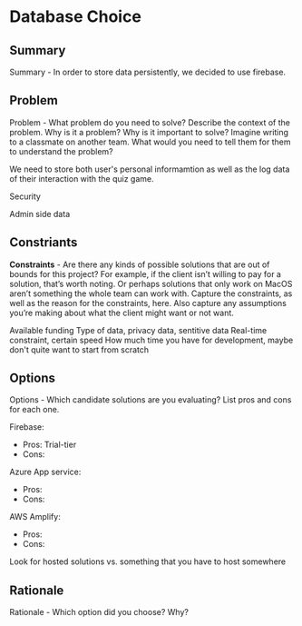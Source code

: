 # Database Choice

## Summary

Summary - In order to store data persistently, we decided to use firebase.

## Problem
Problem - What problem do you need to solve? Describe the context of the problem. Why is it a problem? Why is it important to solve? Imagine writing to a classmate on another team. What would you need to tell them for them to understand the problem?

We need to store both user's personal informamtion as well as the log data of their interaction with the quiz game. 

Security

Admin side data

## Constriants
**Constraints** - Are there any kinds of possible solutions that are out of bounds for this project? For example, if the client isn’t willing to pay for a solution, that’s worth noting. Or perhaps solutions that only work on MacOS aren’t something the whole team can work with. Capture the constraints, as well as the reason for the constraints, here. Also capture any assumptions you’re making about what the client might want or not want.

Available funding
Type of data, privacy data, sentitive data
Real-time constraint, certain speed
How much time you have for development, maybe don't quite want to start from scratch

## Options
Options - Which candidate solutions are you evaluating? List pros and cons for each one.

Firebase:

- Pros: Trial-tier
- Cons:

Azure App service:

- Pros:
- Cons:

AWS Amplify:

- Pros:
- Cons:

Look for hosted solutions vs. something that you have to host somewhere


## Rationale
Rationale - Which option did you choose? Why?